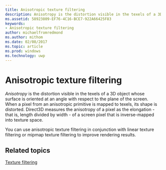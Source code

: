 ```yaml
---
title: Anisotropic texture filtering
description: Anisotropy is the distortion visible in the texels of a 3D object whose surface is oriented at an angle with respect to the plane of the screen. When a pixel from an anisotropic primitive is mapped to texels, its shape is distorted.
ms.assetid: 58923809-EF76-4C16-BCE7-922A66425F83
keywords:
- Anisotropic texture filtering
author: michaelfromredmond
ms.author: mithom
ms.date: 02/08/2017
ms.topic: article
ms.prod: windows
ms.technology: uwp
---
```


# Anisotropic texture filtering


*Anisotropy* is the distortion visible in the texels of a 3D object whose surface is oriented at an angle with respect to the plane of the screen. When a pixel from an anisotropic primitive is mapped to texels, its shape is distorted. Direct3D measures the anisotropy of a pixel as the elongation - that is, length divided by width - of a screen pixel that is inverse-mapped into texture space.

You can use anisotropic texture filtering in conjunction with linear texture filtering or mipmap texture filtering to improve rendering results.

## <span id="related-topics"></span>Related topics


[Texture filtering](texture-filtering.md)

 

 




